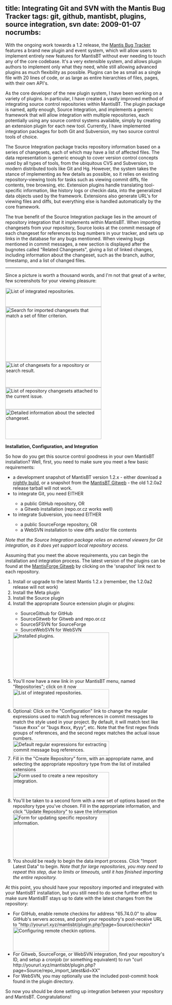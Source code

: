 title: Integrating Git and SVN with the Mantis Bug Tracker
tags: git, github, mantisbt, plugins, source integration, svn
date: 2009-01-07
nocrumbs:
---
With the ongoing work towards a 1.2 release, the <a href="http://www.mantisbt.org">Mantis Bug Tracker</a> features a brand new plugin and event system, which will allow users to implement entirely new features for MantisBT without ever needing to touch any of the core codebase.  It's a very extensible system, and allows plugin authors to implement only what they need, while still allowing advanced plugins as much flexibility as possible.  Plugins can be as small as a single file with 20 lines of code, or as large as entire hierarchies of files, pages, with their own API's.

As the core developer of the new plugin system, I have been working on a variety of plugins. In particular, I have created a vastly improved method of integrating source control repositories within MantisBT.  The plugin package is named, aptly enough, Source Integration, and implements a generic framework that will allow integration with multiple repositories, each potentially using any source control systems available, simply by creating an extension plugin for each new tool.  Currently, I have implemented integration packages for both Git and Subversion, my two source control tools of choice.

The Source Integration package tracks repository information based on a series of changesets, each of which may have a list of affected files.  The data representation is generic enough to cover version control concepts used by all types of tools, from the ubiquitous CVS and Subversion, to modern distributed tools like Git and Hg.  However, the system takes the stance of implementing as few details as possible, so it relies on existing repository-viewing tools for tasks such as viewing commit diffs, file contents, tree browsing, etc.  Extension plugins handle translating tool-specific information, like history logs or checkin data, into the generalized data objects used by the framework.  Extensions also generate URL's for viewing files and diffs, but everything else is handled automatically by the core framework.

The true benefit of the Source Integration package lies in the amount of repository integration that it implements within MantisBT.  When importing changesets from your repository, Source looks at the commit message of each changeset for references to bug numbers in your tracker, and sets up links in the database for any bugs mentioned.  When viewing bugs mentioned in commit messages, a new section is displayed after the bugnotes called "Related Changesets", giving a list of linked changes, including information about the changeset, such as the branch, author, timestamp, and a list of changed files.

---

Since a picture is worth a thousand words, and I'm not that great of a writer, few screenshots for your viewing pleasure:

<a href="//leetcode.net/blog/files/2009/01/si-repos.png"><img src="//leetcode.net/blog/files/2009/01/si-repos-300x59.png" alt="List of integrated repositories." width="300" height="59" class="size-medium wp-image-103" /></a>
<a href="//leetcode.net/blog/files/2009/01/si-search.png"><img src="//leetcode.net/blog/files/2009/01/si-search-300x171.png" alt="Search for imported changesets that match a set of filter criterion." width="300" height="171" class="size-medium wp-image-111" /></a>
<a href="//leetcode.net/blog/files/2009/01/si-browse.png"><img src="//leetcode.net/blog/files/2009/01/si-browse-300x80.png" alt="List of changesets for a repository or search result." width="300" height="80" class="size-medium wp-image-110" /></a>
<a href="//leetcode.net/blog/files/2009/01/si-related.png"><img src="//leetcode.net/blog/files/2009/01/si-related-300x68.png" alt="List of repository changesets attached to the current issue." width="300" height="68" class="size-medium wp-image-99" /></a>
<a href="//leetcode.net/blog/files/2009/01/si-details.png"><img src="//leetcode.net/blog/files/2009/01/si-details-300x93.png" alt="Detailed information about the selected changeset." width="300" height="93" class="size-medium wp-image-100" /></a>

<strong>Installation, Configuration, and Integration</strong>

So how do you get this source control goodness in your own MantisBT installation?  Well, first, you need to make sure you meet a few basic requirements:

<ul>
<li>a development snapshot of MantisBT version 1.2.x - either download a <a href="http://www.mantisbt.org/builds">nightly build</a>, or a snapshot from the <a href="http://git.mantisbt.org">MantisBT Gitweb</a> - the old 1.2.0a2 release tarball will not work.</li>

<li>to integrate Git, you need EITHER</li>
  <ul>
  <li>a public GitHub repository, OR</li>
  <li>a Gitweb installation (repo.or.cz works well)</li>
  </ul>

<li>to integrate Subversion, you need EITHER</li>
  <ul>
  <li>a public SourceForge repository, OR</li>
  <li>a WebSVN installation to view diffs and/or file contents</li>
  </ul>

</ul>

<em>Note that the Source Integration package relies on external viewers for Git integration, as it does yet support local repository access.</em>

Assuming that you meet the above requirements, you can begin the installation and integration process.  The latest version of the plugins can be found at the <a href="http://git.mantisforge.org">MantisForge Gitweb</a> by clicking on the 'snapshot' link next to each repository.

<ol>
<li>Install or upgrade to the latest Mantis 1.2.x (remember, the 1.2.0a2 release will not work)</li>
<li>Install the Meta plugin</li>
<li>Install the Source plugin</li>
<li>Install the appropriate Source extension plugin or plugins:</li>
  <ul>
  <li>SourceGithub for GitHub</li>
  <li>SourceGitweb for Gitweb and repo.or.cz</li>
  <li>SourceSFSVN for SourceForge</li>
  <li>SourceWebSVN for WebSVN</li>
  </ul>
<a href="//leetcode.net/blog/files/2009/01/si-plugin.png"><img src="//leetcode.net/blog/files/2009/01/si-plugin-300x143.png" alt="Installed plugins." width="300" height="143" class="size-medium wp-image-102" /></a>

<li>You'll now have a new link in your MantisBT menu, named "Repositories"; click on it now</li>
<a href="//leetcode.net/blog/files/2009/01/si-repos.png"><img src="//leetcode.net/blog/files/2009/01/si-repos-300x59.png" alt="List of integrated repositories." width="300" height="59" class="size-medium wp-image-103" /></a>

<li>Optional:  Click on the "Configuration" link to change the regular expressions used to match bug references in commit messages to match the style used in your project.  By default, it will match text like "issue #xxx" or "bugs #xxx, #yyy", etc. Note that the first regex finds groups of references, and the second regex matches the actual issue numbers.</li>
<a href="//leetcode.net/blog/files/2009/01/si-regexes.png"><img src="//leetcode.net/blog/files/2009/01/si-regexes-300x46.png" alt="Default regular expressions for extracting commit message bug references." width="300" height="46" class="size-medium wp-image-105" /></a>

<li>Fill in the "Create Repository" form, with an appropriate name, and selecting the appropriate repository type from the list of installed extensions</li>
<a href="//leetcode.net/blog/files/2009/01/si-create.png"><img src="//leetcode.net/blog/files/2009/01/si-create-300x80.png" alt="Form used to create a new repository integration." width="300" height="80" class="size-medium wp-image-106" /></a>

<li>You'll be taken to a second form with a new set of options based on the repository type you've chosen.  Fill in the appropriate information, and click "Update Repository" to save the information</li>
<a href="//leetcode.net/blog/files/2009/01/si-update.png"><img src="//leetcode.net/blog/files/2009/01/si-update-300x137.png" alt="Form for updating specific repository information." width="300" height="137" class="size-medium wp-image-107" /></a>

<li>You should be ready to begin the data import process.  Click "Import Latest Data" to begin.  <em>Note that for large repositories, you may need to repeat this step, due to limits or timeouts, until it has finished importing the entire repository.</em></li>

</ol>

At this point, you should have your repository imported and integrated with your MantisBT installation, but you still need to do some further effort to make sure MantisBT stays up to date with the latest changes from the repository:

<ul>
<li>For GitHub, enable remote checkins for address "65.74.0.0" to allow GitHub's servers access, and point your repository's post-receive URL to "http://yoururl.xyz/mantisbt/plugin.php?page=Source/checkin"</li>
<a href="//leetcode.net/blog/files/2009/01/si-remote-checkin.png"><img src="//leetcode.net/blog/files/2009/01/si-remote-checkin-300x75.png" alt="Configuring remote checkin options." width="300" height="75" class="size-medium wp-image-108" /></a>

<li>For Gitweb, SourceForge, or WebSVN integration, find your repository's ID, and setup a cronjob (or something equivalent) to run "curl http://yoururl.xyz/mantisbt/plugin.php?page=Source/repo_import_latest&amp;id=XX"</li>
<li>For WebSVN, you may optionally use the included post-commit hook found in the plugin directory.</li>
</ul>

So now you should be done setting up integration between your repository and MantisBT.  Congratulations!
